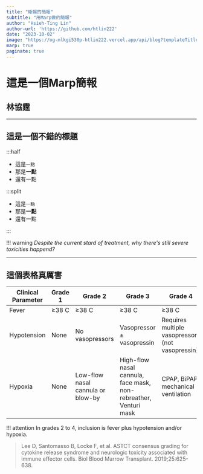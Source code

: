 ```yaml
---
title: "蜥蜴的簡報"
subtitle: "用Marp做的簡報"
author: "Hsieh-Ting Lin"
author-url: 'https://github.com/htlin222'
date: "2023-10-02"
image: "https://og-mlkgi530p-htlin222.vercel.app/api/blog?templateTitle=蜥蜴的簡報"
marp: true
paginate: true
---
```


<!-- _paginate: false -->
<!-- _header: '' -->

# <!--fit-->這是一個Marp簡報

## 林協霆

---

<!-- header: Introduction -->
## 這是一個不錯的標題

:::half

- 這是`一點`
- 那是**一點**
- 還有一點

:::split

- 這是`一點`
- 那是**一點**
- 還有一點

:::

!!! warning
    *Despite the current stard of treatment, why there's still severe toxicities happend?*

---

## 這個表格真厲害

| Clinical Parameter | Grade 1 | Grade 2                           | Grade 3                                                              | Grade 4                                              |
|--------------------|---------|-----------------------------------|----------------------------------------------------------------------|------------------------------------------------------|
| Fever              | ≥38 C   | ≥38 C                             | ≥38 C                                                                | ≥38 C                                                |
| Hypotension        | None    | No vasopressors                   | Vasopressor ± vasopressin                                            | Requires multiple vasopressors <br>(not vasopressin) |
| Hypoxia            | None    | Low-flow nasal cannula or blow-by | High-flow nasal cannula, face mask, <br>non-rebreather, Venturi mask | CPAP, BiPAP, mechanical ventilation                  |

!!! attention
    In grades 2 to 4, inclusion is fever plus hypotension and/or hypoxia.

> Lee D, Santomasso B, Locke F, et al. ASTCT consensus grading for cytokine release syndrome and neurologic toxicity associated with immune effector cells. Biol Blood Marrow Transplant. 2019;25:625-638.

